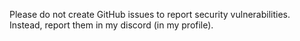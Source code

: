 Please do not create GitHub issues to report security vulnerabilities.
Instead, report them in my discord (in my profile).
